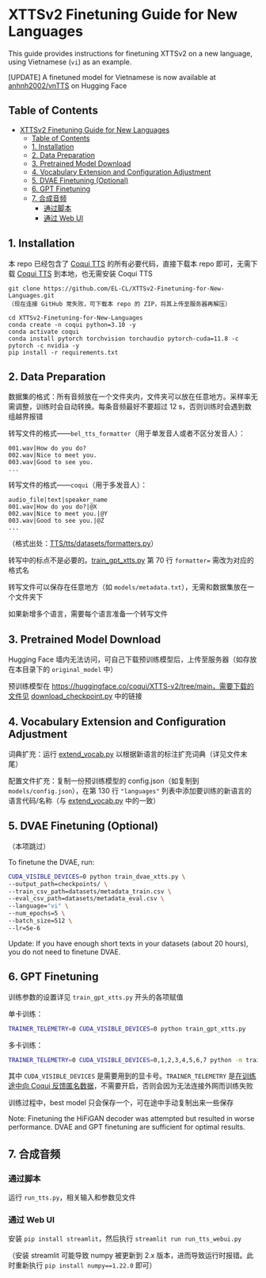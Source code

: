 # XTTSv2 Finetuning Guide for New Languages

This guide provides instructions for finetuning XTTSv2 on a new language, using Vietnamese (`vi`) as an example.

[UPDATE] A finetuned model for Vietnamese is now available at [anhnh2002/vnTTS](https://huggingface.co/anhnh2002/vnTTS) on Hugging Face


## Table of Contents
- [XTTSv2 Finetuning Guide for New Languages](#xttsv2-finetuning-guide-for-new-languages)
  - [Table of Contents](#table-of-contents)
  - [1. Installation](#1-installation)
  - [2. Data Preparation](#2-data-preparation)
  - [3. Pretrained Model Download](#3-pretrained-model-download)
  - [4. Vocabulary Extension and Configuration Adjustment](#4-vocabulary-extension-and-configuration-adjustment)
  - [5. DVAE Finetuning (Optional)](#5-dvae-finetuning-optional)
  - [6. GPT Finetuning](#6-gpt-finetuning)
  - [7. 合成音频](#7-合成音频)
    - [通过脚本](#通过脚本)
    - [通过 Web UI](#通过-web-ui)

## 1. Installation

本 repo 已经包含了 [Coqui TTS](https://github.com/coqui-ai/TTS) 的所有必要代码，直接下载本 repo 即可，无需下载 [Coqui TTS](https://github.com/coqui-ai/TTS) 到本地，也无需安装 Coqui TTS

```
git clone https://github.com/EL-CL/XTTSv2-Finetuning-for-New-Languages.git
（现在连接 GitHub 常失败，可下载本 repo 的 ZIP，将其上传至服务器再解压）

cd XTTSv2-Finetuning-for-New-Languages
conda create -n coqui python=3.10 -y
conda activate coqui
conda install pytorch torchvision torchaudio pytorch-cuda=11.8 -c pytorch -c nvidia -y
pip install -r requirements.txt
```

## 2. Data Preparation

数据集的格式：所有音频放在一个文件夹内，文件夹可以放在任意地方。采样率无需调整，训练时会自动转换。每条音频最好不要超过 12 s，否则训练时会遇到数组越界报错

转写文件的格式——`bel_tts_formatter`（用于单发音人或者不区分发音人）：

```
001.wav|How do you do?
002.wav|Nice to meet you.
003.wav|Good to see you.
...
```

转写文件的格式——`coqui`（用于多发音人）：

```
audio_file|text|speaker_name
001.wav|How do you do?|@X
002.wav|Nice to meet you.|@Y
003.wav|Good to see you.|@Z
...
```

（格式出处：[TTS/tts/datasets/formatters.py](TTS/tts/datasets/formatters.py)）

转写中的标点不是必要的。[train_gpt_xtts.py](train_gpt_xtts.py) 第 70 行 `formatter=` 需改为对应的格式名

转写文件可以保存在任意地方（如 `models/metadata.txt`），无需和数据集放在一个文件夹下

如果新增多个语言，需要每个语言准备一个转写文件

## 3. Pretrained Model Download

Hugging Face 墙内无法访问，可自己下载预训练模型后，上传至服务器（如存放在本目录下的 `original_model` 中）

预训练模型在 https://huggingface.co/coqui/XTTS-v2/tree/main，需要下载的文件见 [download_checkpoint.py](download_checkpoint.py) 中的链接

## 4. Vocabulary Extension and Configuration Adjustment

词典扩充：运行 [extend_vocab.py](extend_vocab.py) 以根据新语言的标注扩充词典（详见文件末尾）

配置文件扩充：复制一份预训练模型的 config.json（如复制到 `models/config.json`），在第 130 行 `"languages"` 列表中添加要训练的新语言的语言代码/名称（与 [extend_vocab.py](extend_vocab.py) 中的一致）

## 5. DVAE Finetuning (Optional)

（本项跳过）

To finetune the DVAE, run:

```bash
CUDA_VISIBLE_DEVICES=0 python train_dvae_xtts.py \
--output_path=checkpoints/ \
--train_csv_path=datasets/metadata_train.csv \
--eval_csv_path=datasets/metadata_eval.csv \
--language="vi" \
--num_epochs=5 \
--batch_size=512 \
--lr=5e-6
```

Update: If you have enough short texts in your datasets (about 20 hours), you do not need to finetune DVAE.

## 6. GPT Finetuning

训练参数的设置详见 `train_gpt_xtts.py` 开头的各项赋值

单卡训练：

```bash
TRAINER_TELEMETRY=0 CUDA_VISIBLE_DEVICES=0 python train_gpt_xtts.py
```

多卡训练：

```bash
TRAINER_TELEMETRY=0 CUDA_VISIBLE_DEVICES=0,1,2,3,4,5,6,7 python -m trainer.distribute --script train_gpt_xtts.py
```

其中 `CUDA_VISIBLE_DEVICES` 是需要用到的显卡号。`TRAINER_TELEMETRY` 是[在训练途中向 Coqui 反馈匿名数据](https://github.com/coqui-ai/Trainer#anonymized-telemetry)，不需要开启，否则会因为无法连接外网而训练失败

训练过程中，best model 只会保存一个，可在途中手动复制出来一些保存

Note: Finetuning the HiFiGAN decoder was attempted but resulted in worse performance. DVAE and GPT finetuning are sufficient for optimal results.

## 7. 合成音频

### 通过脚本

运行 `run_tts.py`，相关输入和参数见文件

### 通过 Web UI

安装 `pip install streamlit`，然后执行 `streamlit run run_tts_webui.py`

（安装 streamlit 可能导致 numpy 被更新到 2.x 版本，进而导致运行时报错。此时重新执行 `pip install numpy==1.22.0` 即可）
